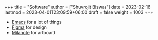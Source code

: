 +++
title = "Software"
author = ["Shuvrojit Biswas"]
date = 2023-02-16
lastmod = 2023-04-01T23:09:59+06:00
draft = false
weight = 1003
+++

-   [Emacs](https://www.gnu.org/software/emacs/) for a lot of things
-   [Figma](https://figma.com) for design
-   [Milanote](https://milanote.com) for artboard
